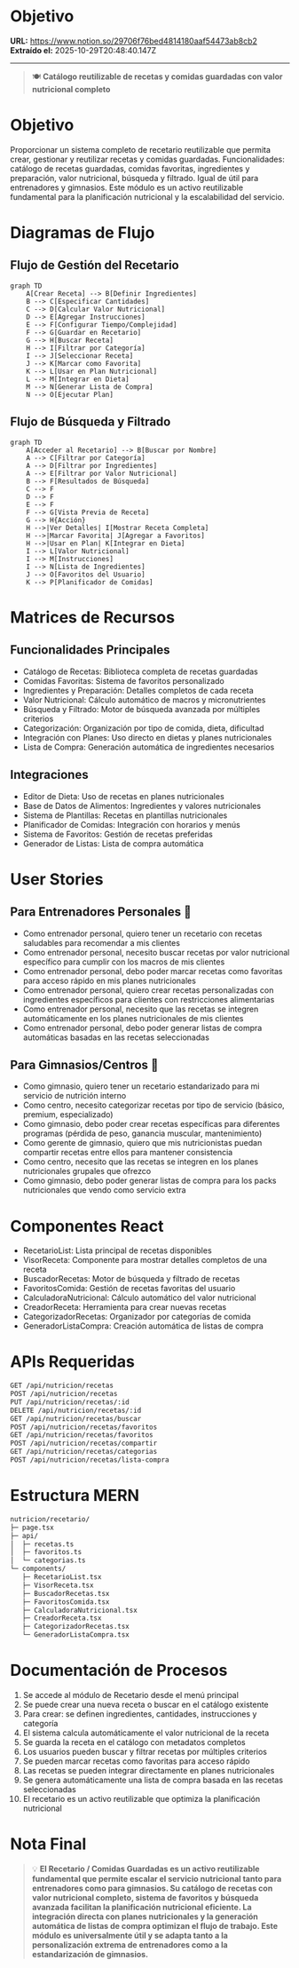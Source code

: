 # Objetivo

**URL:** https://www.notion.so/29706f76bed4814180aaf54473ab8cb2
**Extraído el:** 2025-10-29T20:48:40.147Z

---

> 🍽️ **Catálogo reutilizable de recetas y comidas guardadas con valor nutricional completo**

# Objetivo

Proporcionar un sistema completo de recetario reutilizable que permita crear, gestionar y reutilizar recetas y comidas guardadas. Funcionalidades: catálogo de recetas guardadas, comidas favoritas, ingredientes y preparación, valor nutricional, búsqueda y filtrado. Igual de útil para entrenadores y gimnasios. Este módulo es un activo reutilizable fundamental para la planificación nutricional y la escalabilidad del servicio.

# Diagramas de Flujo

## Flujo de Gestión del Recetario

```mermaid
graph TD
    A[Crear Receta] --> B[Definir Ingredientes]
    B --> C[Especificar Cantidades]
    C --> D[Calcular Valor Nutricional]
    D --> E[Agregar Instrucciones]
    E --> F[Configurar Tiempo/Complejidad]
    F --> G[Guardar en Recetario]
    G --> H[Buscar Receta]
    H --> I[Filtrar por Categoría]
    I --> J[Seleccionar Receta]
    J --> K[Marcar como Favorita]
    K --> L[Usar en Plan Nutricional]
    L --> M[Integrar en Dieta]
    M --> N[Generar Lista de Compra]
    N --> O[Ejecutar Plan]
```

## Flujo de Búsqueda y Filtrado

```mermaid
graph TD
    A[Acceder al Recetario] --> B[Buscar por Nombre]
    A --> C[Filtrar por Categoría]
    A --> D[Filtrar por Ingredientes]
    A --> E[Filtrar por Valor Nutricional]
    B --> F[Resultados de Búsqueda]
    C --> F
    D --> F
    E --> F
    F --> G[Vista Previa de Receta]
    G --> H{Acción}
    H -->|Ver Detalles| I[Mostrar Receta Completa]
    H -->|Marcar Favorita| J[Agregar a Favoritos]
    H -->|Usar en Plan| K[Integrar en Dieta]
    I --> L[Valor Nutricional]
    I --> M[Instrucciones]
    I --> N[Lista de Ingredientes]
    J --> O[Favoritos del Usuario]
    K --> P[Planificador de Comidas]
```

# Matrices de Recursos

## Funcionalidades Principales

- Catálogo de Recetas: Biblioteca completa de recetas guardadas
- Comidas Favoritas: Sistema de favoritos personalizado
- Ingredientes y Preparación: Detalles completos de cada receta
- Valor Nutricional: Cálculo automático de macros y micronutrientes
- Búsqueda y Filtrado: Motor de búsqueda avanzada por múltiples criterios
- Categorización: Organización por tipo de comida, dieta, dificultad
- Integración con Planes: Uso directo en dietas y planes nutricionales
- Lista de Compra: Generación automática de ingredientes necesarios
## Integraciones

- Editor de Dieta: Uso de recetas en planes nutricionales
- Base de Datos de Alimentos: Ingredientes y valores nutricionales
- Sistema de Plantillas: Recetas en plantillas nutricionales
- Planificador de Comidas: Integración con horarios y menús
- Sistema de Favoritos: Gestión de recetas preferidas
- Generador de Listas: Lista de compra automática
# User Stories

## Para Entrenadores Personales 🧍

- Como entrenador personal, quiero tener un recetario con recetas saludables para recomendar a mis clientes
- Como entrenador personal, necesito buscar recetas por valor nutricional específico para cumplir con los macros de mis clientes
- Como entrenador personal, debo poder marcar recetas como favoritas para acceso rápido en mis planes nutricionales
- Como entrenador personal, quiero crear recetas personalizadas con ingredientes específicos para clientes con restricciones alimentarias
- Como entrenador personal, necesito que las recetas se integren automáticamente en los planes nutricionales de mis clientes
- Como entrenador personal, debo poder generar listas de compra automáticas basadas en las recetas seleccionadas
## Para Gimnasios/Centros 🏢

- Como gimnasio, quiero tener un recetario estandarizado para mi servicio de nutrición interno
- Como centro, necesito categorizar recetas por tipo de servicio (básico, premium, especializado)
- Como gimnasio, debo poder crear recetas específicas para diferentes programas (pérdida de peso, ganancia muscular, mantenimiento)
- Como gerente de gimnasio, quiero que mis nutricionistas puedan compartir recetas entre ellos para mantener consistencia
- Como centro, necesito que las recetas se integren en los planes nutricionales grupales que ofrezco
- Como gimnasio, debo poder generar listas de compra para los packs nutricionales que vendo como servicio extra
# Componentes React

- RecetarioList: Lista principal de recetas disponibles
- VisorReceta: Componente para mostrar detalles completos de una receta
- BuscadorRecetas: Motor de búsqueda y filtrado de recetas
- FavoritosComida: Gestión de recetas favoritas del usuario
- CalculadoraNutricional: Cálculo automático del valor nutricional
- CreadorReceta: Herramienta para crear nuevas recetas
- CategorizadorRecetas: Organizador por categorías de comida
- GeneradorListaCompra: Creación automática de listas de compra
# APIs Requeridas

```bash
GET /api/nutricion/recetas
POST /api/nutricion/recetas
PUT /api/nutricion/recetas/:id
DELETE /api/nutricion/recetas/:id
GET /api/nutricion/recetas/buscar
POST /api/nutricion/recetas/favoritos
GET /api/nutricion/recetas/favoritos
POST /api/nutricion/recetas/compartir
GET /api/nutricion/recetas/categorias
POST /api/nutricion/recetas/lista-compra
```

# Estructura MERN

```bash
nutricion/recetario/
├─ page.tsx
├─ api/
│  ├─ recetas.ts
│  ├─ favoritos.ts
│  └─ categorias.ts
└─ components/
   ├─ RecetarioList.tsx
   ├─ VisorReceta.tsx
   ├─ BuscadorRecetas.tsx
   ├─ FavoritosComida.tsx
   ├─ CalculadoraNutricional.tsx
   ├─ CreadorReceta.tsx
   ├─ CategorizadorRecetas.tsx
   └─ GeneradorListaCompra.tsx
```

# Documentación de Procesos

1. Se accede al módulo de Recetario desde el menú principal
1. Se puede crear una nueva receta o buscar en el catálogo existente
1. Para crear: se definen ingredientes, cantidades, instrucciones y categoría
1. El sistema calcula automáticamente el valor nutricional de la receta
1. Se guarda la receta en el catálogo con metadatos completos
1. Los usuarios pueden buscar y filtrar recetas por múltiples criterios
1. Se pueden marcar recetas como favoritas para acceso rápido
1. Las recetas se pueden integrar directamente en planes nutricionales
1. Se genera automáticamente una lista de compra basada en las recetas seleccionadas
1. El recetario es un activo reutilizable que optimiza la planificación nutricional
# Nota Final

> 💡 **El Recetario / Comidas Guardadas es un activo reutilizable fundamental que permite escalar el servicio nutricional tanto para entrenadores como para gimnasios. Su catálogo de recetas con valor nutricional completo, sistema de favoritos y búsqueda avanzada facilitan la planificación nutricional eficiente. La integración directa con planes nutricionales y la generación automática de listas de compra optimizan el flujo de trabajo. Este módulo es universalmente útil y se adapta tanto a la personalización extrema de entrenadores como a la estandarización de gimnasios.**

